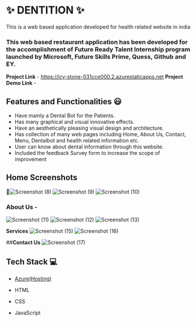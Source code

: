 # ✨ DENTITION  ✨

This is a web based application developed for health related website in india

### This web based restaurant application has been developed for the accomplishment of Future Ready Talent Internship program launched by Microsoft, Future Skills Prime, Quess, Github and EY.


**Project Link** - https://icy-stone-031cce000.2.azurestaticapps.net
**Project Demo Link** -

## Features and Functionalities 😃

- Have mainly a Dental Bot for the Patients.
- Has many graphical and visual innovative effects.
- Have an aesthetically pleasing visual design and architecture.
- Has collection of many web pages including Home, About Us, Contact, Menu, Dentalbot and health related information etc.
- User can know about dental information through this website.
- Included the feedback Survey form to increase the scope of improvement 

## Home Screenshots

 📸![Screenshot (8)](https://user-images.githubusercontent.com/114804805/202418540-c73a8231-e0db-47d3-b663-21779e6c315f.png)
![Screenshot (9)](https://user-images.githubusercontent.com/114804805/202418594-941cb3bf-f061-468d-86bf-ea6b3dfc63ac.png)
![Screenshot (10)](https://user-images.githubusercontent.com/114804805/202418632-04fc5ad7-896f-4255-9e30-fac446251fb0.png)




   

### About Us -

![Screenshot (11)](https://user-images.githubusercontent.com/114804805/202417732-266e9513-9e50-4459-a1ab-92a93e9216a4.png)
![Screenshot (12)](https://user-images.githubusercontent.com/114804805/202417814-215dbb07-5670-4c89-a02c-592364244c1c.png)
![Screenshot (13)](https://user-images.githubusercontent.com/114804805/202417896-49c4a172-fe77-405c-8752-68e202609ef9.png)



**Services**
![Screenshot (15)](https://user-images.githubusercontent.com/114804805/202422160-c34cdeec-71cc-45d3-bc15-131b9ce25906.png)
![Screenshot (16)](https://user-images.githubusercontent.com/114804805/202422251-5e84228a-7f8f-4282-88ce-ab148209fd19.png)


##**Contact Us**
![Screenshot (17)](https://user-images.githubusercontent.com/114804805/202419115-f947108e-1b9f-42d2-b87f-2f7d48f1e10d.png)

## Tech Stack 💻

- [Azure(Hosting)](https://azure.microsoft.com/en-in/features/azure-portal/)
- HTML
- CSS

- JavaScript
